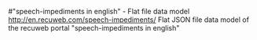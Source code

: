 #"speech-impediments in english" - Flat file data model
http://en.recuweb.com/speech-impediments/
Flat JSON file data model of the recuweb portal "speech-impediments in english"
